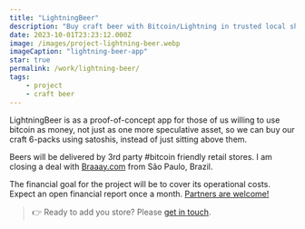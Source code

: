 ```yaml
---
title: "LightningBeer"
description: "Buy craft beer with Bitcoin/Lightning in trusted local shops"
date: 2023-10-01T23:23:12.000Z
image: /images/project-lightning-beer.webp
imageCaption: "lightning-beer-app"
star: true
permalink: /work/lightning-beer/
tags:
    - project
    - craft beer
---
```


<div class="wrapper">
    <p>
        LightningBeer is as a proof-of-concept app for those of us willing to use bitcoin as money, not just as one more speculative asset, so we can buy our craft 6-packs using satoshis, instead of just sitting above them.
    </p>
    <p>
        Beers will be delivered by 3rd party #bitcoin friendly retail stores. I am closing a deal with <a href="">Braaay.com</a> from São Paulo, Brazil.
    </p>
    <p>
        The financial goal for the project will be to cover its operational costs. 
        Expect an open financial report once a month. <u>Partners are welcome!</u>
    </p>
    <p>
        <blockquote>👉 Ready to add you store? Please <a href="/" title="Link to Homepage">get in touch</a>.</blockquote>
    </p>
</div>